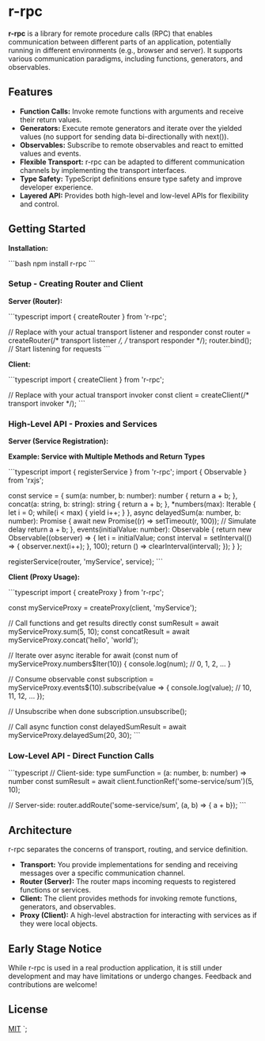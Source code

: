 # r-rpc

**r-rpc** is a library for remote procedure calls (RPC) that enables communication between different parts of an application, potentially running in different environments (e.g., browser and server). It supports various communication paradigms, including functions, generators, and observables.

## Features

*   **Function Calls:** Invoke remote functions with arguments and receive their return values.
*   **Generators:** Execute remote generators and iterate over the yielded values (no support for sending data bi-directionally with next()). 
*   **Observables:** Subscribe to remote observables and react to emitted values and events.
*   **Flexible Transport:**  r-rpc can be adapted to different communication channels by implementing the transport interfaces.
*   **Type Safety:**  TypeScript definitions ensure type safety and improve developer experience.
*   **Layered API:**  Provides both high-level and low-level APIs for flexibility and control. 

## Getting Started

**Installation:**

\`\`\`bash
npm install r-rpc
\`\`\`

### Setup - Creating Router and Client

**Server (Router):**

\`\`\`typescript
import { createRouter } from 'r-rpc';

// Replace with your actual transport listener and responder
const router = createRouter(/* transport listener */, /* transport responder */); 
router.bind(); // Start listening for requests
\`\`\`

**Client:**

\`\`\`typescript
import { createClient } from 'r-rpc';

// Replace with your actual transport invoker
const client = createClient(/* transport invoker */);
\`\`\`

### High-Level API - Proxies and Services

**Server (Service Registration):**

**Example: Service with Multiple Methods and Return Types**

\`\`\`typescript
import { registerService } from 'r-rpc';
import { Observable } from 'rxjs';

const service = {
  sum(a: number, b: number): number {
    return a + b;
  },
  concat(a: string, b: string): string {
    return a + b; 
  },
  *numbers(max): Iterable<number> {
    let i = 0;
    while(i < max) {
      yield i++;
    }
  },
  async delayedSum(a: number, b: number): Promise<number> {
    await new Promise((r) => setTimeout(r, 100)); // Simulate delay
    return a + b;
  }, 
  events(initialValue: number): Observable<number> {
    return new Observable((observer) => {
      let i = initialValue;
      const interval = setInterval(() => {
        observer.next(i++);
      }, 100);
      return () => clearInterval(interval);
    });
  }
};

registerService(router, 'myService', service);
\`\`\`

**Client (Proxy Usage):**

\`\`\`typescript
import { createProxy } from 'r-rpc';

const myServiceProxy = createProxy<typeof service>(client, 'myService');

// Call functions and get results directly
const sumResult = await myServiceProxy.sum(5, 10); 
const concatResult = await myServiceProxy.concat('hello', 'world');

// Iterate over async iterable
for await (const num of myServiceProxy.numbers$Iter(10)) {
  console.log(num); // 0, 1, 2, ...
}

// Consume observable
const subscription = myServiceProxy.events$(10).subscribe(value => {
  console.log(value); // 10, 11, 12, ...
});

// Unsubscribe when done
subscription.unsubscribe(); 

// Call async function
const delayedSumResult = await myServiceProxy.delayedSum(20, 30);
\`\`\`

### Low-Level API - Direct Function Calls

\`\`\`typescript
// Client-side:
type sumFunction = (a: number, b: number) => number
const sumResult = await client.functionRef<sumFunction>('some-service/sum')(5, 10);

// Server-side:
router.addRoute('some-service/sum', (a, b) => { a + b});
\`\`\`

## Architecture 

r-rpc separates the concerns of transport, routing, and service definition. 

*   **Transport:** You provide implementations for sending and receiving messages over a specific communication channel. 
*   **Router (Server):** The router maps incoming requests to registered functions or services.
*   **Client:** The client provides methods for invoking remote functions, generators, and observables. 
*   **Proxy (Client):** A high-level abstraction for interacting with services as if they were local objects.

## Early Stage Notice

While r-rpc is used in a real production application, it is still under development and may have limitations or undergo changes. Feedback and contributions are welcome!

## License

[MIT](LICENSE)
`;